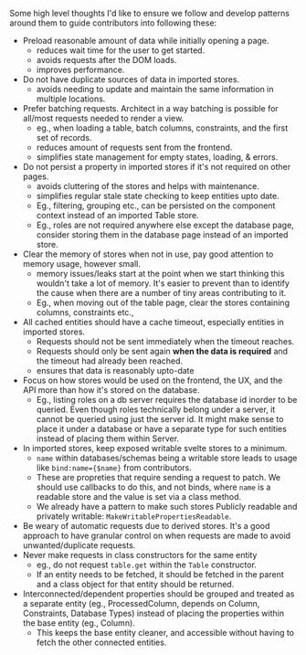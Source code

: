 Some high level thoughts I'd like to ensure we follow and develop patterns around them to guide contributors into following these:

- Preload reasonable amount of data while initially opening a page.
  - reduces wait time for the user to get started.
  - avoids requests after the DOM loads.
  - improves performance.
- Do not have duplicate sources of data in imported stores.
  - avoids needing to update and maintain the same information in multiple locations.
- Prefer batching requests. Architect in a way batching is possible for all/most requests needed to render a view.
  - eg., when loading a table, batch columns, constraints, and the first set of records.
  - reduces amount of requests sent from the frontend.
  - simplifies state management for empty states, loading, & errors.
- Do not persist a property in imported stores if it's not required on other pages.
  - avoids cluttering of the stores and helps with maintenance.
  - simplifies regular stale state checking to keep entities upto date.
  - Eg., filtering, grouping etc., can be persisted on the component context instead of an imported Table store.
  - Eg., roles are not required anywhere else except the database page, consider storing them in the database page instead of an imported store.
- Clear the memory of stores when not in use, pay good attention to memory usage, however small.
  - memory issues/leaks start at the point when we start thinking this wouldn't take a lot of memory. It's easier to prevent than to identify the cause when there are a number of tiny areas contributing to it.
  - Eg., when moving out of the table page, clear the stores containing columns, constraints etc.,
- All cached entities should have a cache timeout, especially entities in imported stores.
  - Requests should not be sent immediately when the timeout reaches.
  - Requests should only be sent again **when the data is required** and the timeout had already been reached.
  - ensures that data is reasonably upto-date
- Focus on how stores would be used on the frontend, the UX, and the API more than how it's stored on the database.
  - Eg., listing roles on a db server requires the database id inorder to be queried. Even though roles technically belong under a server, it cannot be queried using just the server id. It might make sense to place it under a database or have a separate type for such entities instead of placing them within Server.
- In imported stores, keep exposed writable svelte stores to a minimum.
  - `name` within databases/schemas being a writable store leads to usage like `bind:name={$name}` from contributors.
  - These are propreties that require sending a request to patch. We should use callbacks to do this, and not binds, where `name` is a readable store and the value is set via a class method.
  - We already have a pattern to make such stores Publicly readable and privately writable: `MakeWritablePropertiesReadable`.
- Be weary of automatic requests due to derived stores. It's a good approach to have granular control on when requests are made to avoid unwanted/duplicate requests.
- Never make requests in class constructors for the same entity
  - eg., do not request `table.get` within the `Table` constructor.
  - If an entity needs to be fetched, it should be fetched in the parent and a class object for that entity should be returned.
- Interconnected/dependent properties should be grouped and treated as a separate entity (eg., ProcessedColumn, depends on Column, Constraints, Database Types) instead of placing the properties within the base entity (eg., Column).
  - This keeps the base entity cleaner, and accessible without having to fetch the other connected entities.
